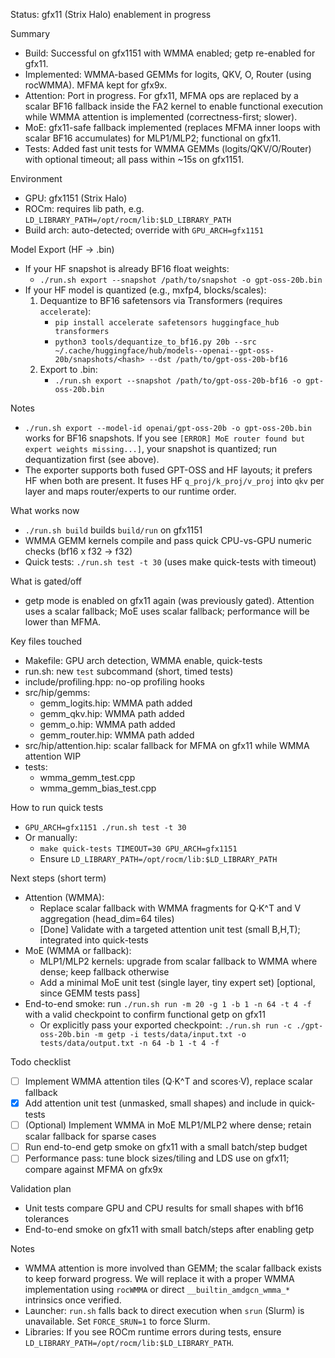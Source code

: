 Status: gfx11 (Strix Halo) enablement in progress

Summary
- Build: Successful on gfx1151 with WMMA enabled; getp re-enabled for gfx11.
- Implemented: WMMA-based GEMMs for logits, QKV, O, Router (using rocWMMA). MFMA kept for gfx9x.
- Attention: Port in progress. For gfx11, MFMA ops are replaced by a scalar BF16 fallback inside the FA2 kernel to enable functional execution while WMMA attention is implemented (correctness-first; slower).
- MoE: gfx11-safe fallback implemented (replaces MFMA inner loops with scalar BF16 accumulates) for MLP1/MLP2; functional on gfx11.
- Tests: Added fast unit tests for WMMA GEMMs (logits/QKV/O/Router) with optional timeout; all pass within ~15s on gfx1151.

Environment
- GPU: gfx1151 (Strix Halo)
- ROCm: requires lib path, e.g. `LD_LIBRARY_PATH=/opt/rocm/lib:$LD_LIBRARY_PATH`
- Build arch: auto-detected; override with `GPU_ARCH=gfx1151`


Model Export (HF → .bin)
- If your HF snapshot is already BF16 float weights:
  - `./run.sh export --snapshot /path/to/snapshot -o gpt-oss-20b.bin`
- If your HF model is quantized (e.g., mxfp4, blocks/scales):
  1) Dequantize to BF16 safetensors via Transformers (requires `accelerate`):
     - `pip install accelerate safetensors huggingface_hub transformers`
     - `python3 tools/dequantize_to_bf16.py 20b --src ~/.cache/huggingface/hub/models--openai--gpt-oss-20b/snapshots/<hash> --dst /path/to/gpt-oss-20b-bf16`
  2) Export to .bin:
     - `./run.sh export --snapshot /path/to/gpt-oss-20b-bf16 -o gpt-oss-20b.bin`

Notes
- `./run.sh export --model-id openai/gpt-oss-20b -o gpt-oss-20b.bin` works for BF16 snapshots. If you see `[ERROR] MoE router found but expert weights missing...]`, your snapshot is quantized; run dequantization first (see above).
- The exporter supports both fused GPT-OSS and HF layouts; it prefers HF when both are present. It fuses HF `q_proj/k_proj/v_proj` into `qkv` per layer and maps router/experts to our runtime order.

What works now
- `./run.sh build` builds `build/run` on gfx1151
- WMMA GEMM kernels compile and pass quick CPU-vs-GPU numeric checks (bf16 x f32 -> f32)
- Quick tests: `./run.sh test -t 30` (uses make quick-tests with timeout)

What is gated/off
- getp mode is enabled on gfx11 again (was previously gated). Attention uses a scalar fallback; MoE uses scalar fallback; performance will be lower than MFMA.

Key files touched
- Makefile: GPU arch detection, WMMA enable, quick-tests
- run.sh: new `test` subcommand (short, timed tests)
- include/profiling.hpp: no-op profiling hooks
- src/hip/gemms:
  - gemm_logits.hip: WMMA path added
  - gemm_qkv.hip: WMMA path added
  - gemm_o.hip: WMMA path added
  - gemm_router.hip: WMMA path added
- src/hip/attention.hip: scalar fallback for MFMA on gfx11 while WMMA attention WIP
- tests:
  - wmma_gemm_test.cpp
  - wmma_gemm_bias_test.cpp

How to run quick tests
- `GPU_ARCH=gfx1151 ./run.sh test -t 30`
- Or manually:
  - `make quick-tests TIMEOUT=30 GPU_ARCH=gfx1151`
  - Ensure `LD_LIBRARY_PATH=/opt/rocm/lib:$LD_LIBRARY_PATH`

Next steps (short term)
- Attention (WMMA):
  - Replace scalar fallback with WMMA fragments for Q·K^T and V aggregation (head_dim=64 tiles)
  - [Done] Validate with a targeted attention unit test (small B,H,T); integrated into quick-tests
- MoE (WMMA or fallback):
  - MLP1/MLP2 kernels: upgrade from scalar fallback to WMMA where dense; keep fallback otherwise
  - Add a minimal MoE unit test (single layer, tiny expert set) [optional, since GEMM tests pass]
- End-to-end smoke: run `./run.sh run -m 20 -g 1 -b 1 -n 64 -t 4 -f` with a valid checkpoint to confirm functional getp on gfx11
  - Or explicitly pass your exported checkpoint: `./run.sh run -c ./gpt-oss-20b.bin -m getp -i tests/data/input.txt -o tests/data/output.txt -n 64 -b 1 -t 4 -f`

Todo checklist
- [ ] Implement WMMA attention tiles (Q·K^T and scores·V), replace scalar fallback
- [x] Add attention unit test (unmasked, small shapes) and include in quick-tests
- [ ] (Optional) Implement WMMA in MoE MLP1/MLP2 where dense; retain scalar fallback for sparse cases
- [ ] Run end-to-end getp smoke on gfx11 with a small batch/step budget
- [ ] Performance pass: tune block sizes/tiling and LDS use on gfx11; compare against MFMA on gfx9x

Validation plan
- Unit tests compare GPU and CPU results for small shapes with bf16 tolerances
- End-to-end smoke on gfx11 with small batch/steps after enabling getp

Notes
- WMMA attention is more involved than GEMM; the scalar fallback exists to keep forward progress. We will replace it with a proper WMMA implementation using `rocWMMA` or direct `__builtin_amdgcn_wmma_*` intrinsics once verified.
 - Launcher: `run.sh` falls back to direct execution when `srun` (Slurm) is unavailable. Set `FORCE_SRUN=1` to force Slurm.
 - Libraries: If you see ROCm runtime errors during tests, ensure `LD_LIBRARY_PATH=/opt/rocm/lib:$LD_LIBRARY_PATH`.
